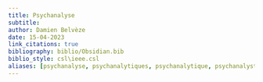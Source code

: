 ```yaml
---
title: Psychanalyse
subtitle:
author: Damien Belvèze
date: 15-04-2023
link_citations: true
bibliography: biblio/Obsidian.bib
biblio_style: csl\ieee.csl
aliases: [psychanalyse, psychanalytiques, psychanalytique, psychanalyste, psychanalyser]
---
```


